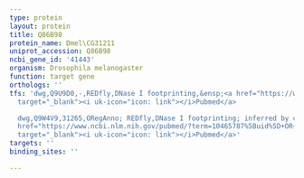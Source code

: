 ```yaml
---
type: protein
layout: protein
title: Q86B98
protein_name: Dmel\CG31211
uniprot_accession: Q86B98
ncbi_gene_id: '41443'
organism: Drosophila melanogaster
function: target gene
orthologs: ''
tfs: 'dwg,Q9U9D0,-,REDfly,DNase I footprinting,&ensp;<a href="https://www.ncbi.nlm.nih.gov/pubmed/?term=10465787%5Buid%5D+OR+20965965%5Buid%5D"
  target="_blank"><i uk-icon="icon: link"></i>Pubmed</a>

  dwg,Q9W4V9,31265,ORegAnno; REDfly,DNase I footprinting; inferred by curator,&ensp;<a
  href="https://www.ncbi.nlm.nih.gov/pubmed/?term=10465787%5Buid%5D+OR+26578589%5Buid%5D+OR+20965965%5Buid%5D"
  target="_blank"><i uk-icon="icon: link"></i>Pubmed</a>'
targets: ''
binding_sites: ''

---
```

